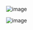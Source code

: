 
![image](https://github.com/user-attachments/assets/290efb28-82f8-45c5-89b3-3141949ab417)






![image](https://github.com/user-attachments/assets/4557d75c-3eea-4e47-86e1-9bae1914d158)





